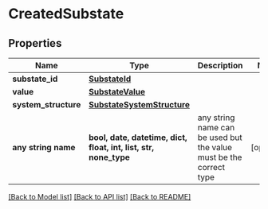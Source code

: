 # CreatedSubstate


## Properties
Name | Type | Description | Notes
------------ | ------------- | ------------- | -------------
**substate_id** | [**SubstateId**](SubstateId.md) |  | 
**value** | [**SubstateValue**](SubstateValue.md) |  | 
**system_structure** | [**SubstateSystemStructure**](SubstateSystemStructure.md) |  | 
**any string name** | **bool, date, datetime, dict, float, int, list, str, none_type** | any string name can be used but the value must be the correct type | [optional]

[[Back to Model list]](../README.md#documentation-for-models) [[Back to API list]](../README.md#documentation-for-api-endpoints) [[Back to README]](../README.md)


